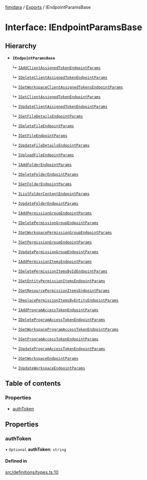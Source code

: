 [fimidara](../README.md) / [Exports](../modules.md) / IEndpointParamsBase

# Interface: IEndpointParamsBase

## Hierarchy

- **`IEndpointParamsBase`**

  ↳ [`IAddClientAssignedTokenEndpointParams`](IAddClientAssignedTokenEndpointParams.md)

  ↳ [`IDeleteClientAssignedTokenEndpointParams`](IDeleteClientAssignedTokenEndpointParams.md)

  ↳ [`IGetWorkspaceClientAssignedTokensEndpointParams`](IGetWorkspaceClientAssignedTokensEndpointParams.md)

  ↳ [`IGetClientAssignedTokenEndpointParams`](IGetClientAssignedTokenEndpointParams.md)

  ↳ [`IUpdateClientAssignedTokenEndpointParams`](IUpdateClientAssignedTokenEndpointParams.md)

  ↳ [`IGetFileDetailsEndpointParams`](IGetFileDetailsEndpointParams.md)

  ↳ [`IDeleteFileEndpointParams`](IDeleteFileEndpointParams.md)

  ↳ [`IGetFileEndpointParams`](IGetFileEndpointParams.md)

  ↳ [`IUpdateFileDetailsEndpointParams`](IUpdateFileDetailsEndpointParams.md)

  ↳ [`IUploadFileEndpointParams`](IUploadFileEndpointParams.md)

  ↳ [`IAddFolderEndpointParams`](IAddFolderEndpointParams.md)

  ↳ [`IDeleteFolderEndpointParams`](IDeleteFolderEndpointParams.md)

  ↳ [`IGetFolderEndpointParams`](IGetFolderEndpointParams.md)

  ↳ [`IListFolderContentEndpointParams`](IListFolderContentEndpointParams.md)

  ↳ [`IUpdateFolderEndpointParams`](IUpdateFolderEndpointParams.md)

  ↳ [`IAddPermissionGroupEndpointParams`](IAddPermissionGroupEndpointParams.md)

  ↳ [`IDeletePermissionGroupEndpointParams`](IDeletePermissionGroupEndpointParams.md)

  ↳ [`IGetWorkspacePermissionGroupEndpointParams`](IGetWorkspacePermissionGroupEndpointParams.md)

  ↳ [`IGetPermissionGroupEndpointParams`](IGetPermissionGroupEndpointParams.md)

  ↳ [`IUpdatePermissionGroupEndpointParams`](IUpdatePermissionGroupEndpointParams.md)

  ↳ [`IAddPermissionItemsEndpointParams`](IAddPermissionItemsEndpointParams.md)

  ↳ [`IDeletePermissionItemsByIdEndpointParams`](IDeletePermissionItemsByIdEndpointParams.md)

  ↳ [`IGetEntityPermissionItemsEndpointParams`](IGetEntityPermissionItemsEndpointParams.md)

  ↳ [`IGetResourcePermissionItemsEndpointParams`](IGetResourcePermissionItemsEndpointParams.md)

  ↳ [`IReplacePermissionItemsByEntityEndpointParams`](IReplacePermissionItemsByEntityEndpointParams.md)

  ↳ [`IAddProgramAccessTokenEndpointParams`](IAddProgramAccessTokenEndpointParams.md)

  ↳ [`IDeleteProgramAccessTokenEndpointParams`](IDeleteProgramAccessTokenEndpointParams.md)

  ↳ [`IGetWorkspaceProgramAccessTokenEndpointParams`](IGetWorkspaceProgramAccessTokenEndpointParams.md)

  ↳ [`IGetProgramAccessTokenEndpointParams`](IGetProgramAccessTokenEndpointParams.md)

  ↳ [`IUpdateProgramAccessTokenEndpointParams`](IUpdateProgramAccessTokenEndpointParams.md)

  ↳ [`IGetWorkspaceEndpointParams`](IGetWorkspaceEndpointParams.md)

  ↳ [`IUpdateWorkspaceEndpointParams`](IUpdateWorkspaceEndpointParams.md)

## Table of contents

### Properties

- [authToken](IEndpointParamsBase.md#authtoken)

## Properties

### authToken

• `Optional` **authToken**: `string`

#### Defined in

[src/definitions/types.ts:10](https://github.com/softkave/files-js/blob/852341e/src/definitions/types.ts#L10)
